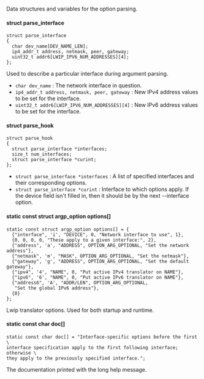 
Data structures and variables for the option parsing.

#### struct parse_interface ####

	struct parse_interface
	{
	  char dev_name[DEV_NAME_LEN];
	  ip4_addr_t address, netmask, peer, gateway;
	  uint32_t addr6[LWIP_IPV6_NUM_ADDRESSES][4];
	};

Used to describe a particular interface during argument parsing.

* `char dev_name` : The network interface in question.  
* `ip4_addr_t address, netmask, peer, gateway` : New IPv4 address values to be set for the interface.  
* `uint32_t addr6[LWIP_IPV6_NUM_ADDRESSES][4]` : New IPv6 address values to be set for the interface.

#### struct parse_hook ####

	struct parse_hook
	{
	  struct parse_interface *interfaces;
	  size_t num_interfaces;
	  struct parse_interface *curint;
	};

* `struct parse_interface *interfaces` : A list of specified interfaces and their corresponding options.
* `struct parse_interface *curint` : Interface to which options apply.  If the device field isn't filled in, then it should be by the next --interface option.

#### static const struct argp_option options[] ####

	static const struct argp_option options[] = {
	  {"interface", 'i', "DEVICE", 0, "Network interface to use", 1},
	  {0, 0, 0, 0, "These apply to a given interface:", 2},
	  {"address", 'a', "ADDRESS", OPTION_ARG_OPTIONAL, "Set the network address"},
	  {"netmask", 'm', "MASK", OPTION_ARG_OPTIONAL, "Set the netmask"},
	  {"gateway", 'g', "ADDRESS", OPTION_ARG_OPTIONAL, "Set the default gateway"},
	  {"ipv4", '4', "NAME", 0, "Put active IPv4 translator on NAME"},
	  {"ipv6", '6', "NAME", 0, "Put active IPv6 translator on NAME"},
	  {"address6", 'A', "ADDR/LEN", OPTION_ARG_OPTIONAL,
	   "Set the global IPv6 address"},
	  {0}
	};

Lwip translator options.  Used for both startup and runtime.

#### static const char doc[] ####

	static const char doc[] = "Interface-specific options before the first \
	interface specification apply to the first following interface; otherwise \
	they apply to the previously specified interface.";

The documentation printed with the long help message.

